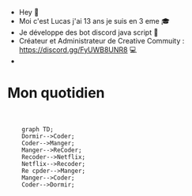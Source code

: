 - Hey 👋 
- Moi c'est Lucas j'ai 13 ans je suis en 3 eme 🎓
- Je développe des bot discord java script 🤖
- Créateur et Administrateur de Creative Commuity : https://discord.gg/FyUWB8UNR8 💻
- 
<h1> Mon quotidien </h1>

<br>

```mermaid 
    graph TD;
    Dormir-->Coder;
    Coder-->Manger;
    Manger-->ReCoder;
    Recoder-->Netflix;
    Netflix-->Recoder;
    Re cpder-->Manger;
    Manger-->Coder;
    Coder-->Dormir;
```
